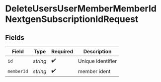 # DeleteUsersUserMemberMemberIdNextgenSubscriptionIdRequest


## Fields

| Field              | Type               | Required           | Description        |
| ------------------ | ------------------ | ------------------ | ------------------ |
| `id`               | *string*           | :heavy_check_mark: | Unique identifier  |
| `memberId`         | *string*           | :heavy_check_mark: | member ident       |